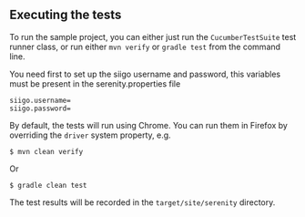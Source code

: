 ## Executing the tests
To run the sample project, you can either just run the `CucumberTestSuite` test runner class, or run either `mvn verify` or `gradle test` from the command line.

You need first to set up the siigo username and password, this variables must be present in the serenity.properties file

```
siigo.username=
siigo.password=
```

By default, the tests will run using Chrome. You can run them in Firefox by overriding the `driver` system property, e.g.
```
$ mvn clean verify 
```
Or
```
$ gradle clean test
```

The test results will be recorded in the `target/site/serenity` directory.
